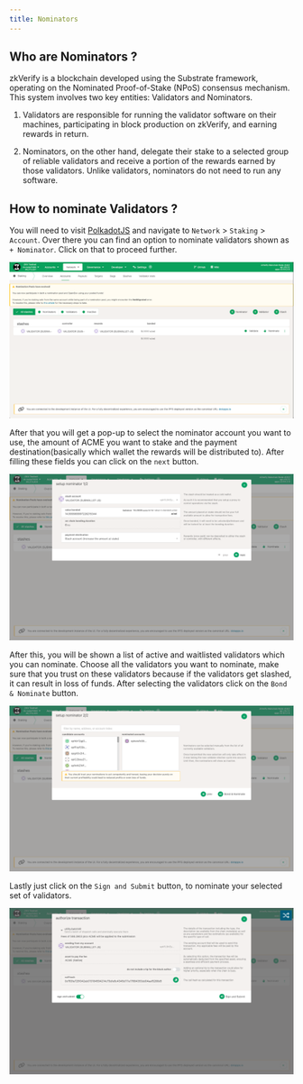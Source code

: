 ```yaml
---
title: Nominators
---
```


## Who are Nominators ?
zkVerify is a blockchain developed using the Substrate framework, operating on the Nominated Proof-of-Stake (NPoS) consensus mechanism. This system involves two key entities: Validators and Nominators.

1. Validators are responsible for running the validator software on their machines, participating in block production on zkVerify, and earning rewards in return.

2. Nominators, on the other hand, delegate their stake to a selected group of reliable validators and receive a portion of the rewards earned by those validators. Unlike validators, nominators do not need to run any software.

## How to nominate Validators ? 
You will need to visit [PolkadotJS](https://polkadot.js.org/apps/?rpc=wss%3A%2F%2Ftestnet-rpc.zkverify.io#/explorer) and navigate to ``Network`` > ``Staking`` > ``Account``. Over there you can find an option to nominate validators shown as ``+ Nominator``. Click on that to proceed further.

![alt_text](./img/nominators.png)

After that you will get a pop-up to select the nominator account you want to use, the amount of ACME you want to stake and the payment destination(basically which wallet the rewards will be distributed to). After filling these fields you can click on the ``next`` button.

![alt_text](./img/step_1.png)

After this, you will be shown a list of active and waitlisted validators which you can nominate. Choose all the validators you want to nominate, make sure that you trust on these validators because if the validators get slashed, it can result in loss of funds. After selecting the validators click on the ``Bond & Nominate`` button.

![alt_text](./img/step_2.png)

Lastly just click on the ``Sign and Submit`` button, to nominate your selected set of validators.

![alt_text](./img/step_3.png)